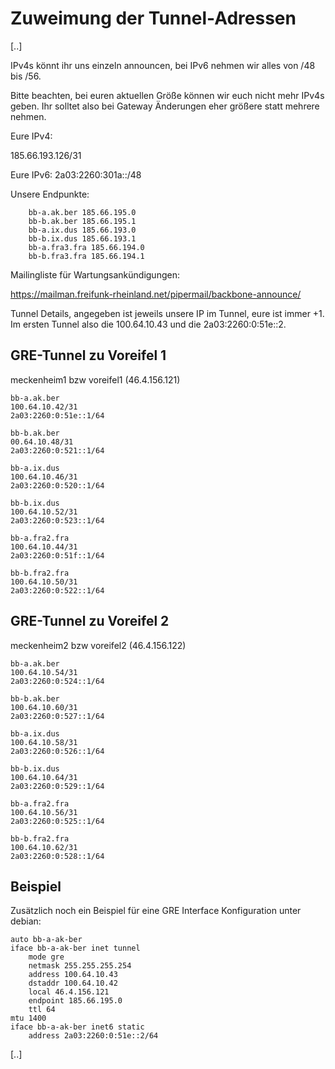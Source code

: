 # Zuweimung der Tunnel-Adressen

[..]

IPv4s könnt ihr uns einzeln announcen, bei IPv6 nehmen wir alles von /48 bis /56.

Bitte beachten, bei euren aktuellen Größe können wir euch nicht mehr IPv4s geben. Ihr solltet also bei Gateway Änderungen eher größere statt mehrere nehmen.

Eure IPv4:

185.66.193.126/31

Eure IPv6:
2a03:2260:301a::/48

Unsere Endpunkte:
```
    bb-a.ak.ber 185.66.195.0
    bb-b.ak.ber 185.66.195.1
    bb-a.ix.dus 185.66.193.0
    bb-b.ix.dus 185.66.193.1
    bb-a.fra3.fra 185.66.194.0
    bb-b.fra3.fra 185.66.194.1
```

Mailingliste für Wartungsankündigungen:

https://mailman.freifunk-rheinland.net/pipermail/backbone-announce/

Tunnel Details, angegeben ist jeweils unsere IP im Tunnel, eure ist immer +1. Im ersten Tunnel also die 100.64.10.43 und die 2a03:2260:0:51e::2.

## GRE-Tunnel zu Voreifel 1  

 meckenheim1 bzw voreifel1 (46.4.156.121)


    bb-a.ak.ber
    100.64.10.42/31
    2a03:2260:0:51e::1/64

    bb-b.ak.ber
    00.64.10.48/31
    2a03:2260:0:521::1/64

    bb-a.ix.dus
    100.64.10.46/31
    2a03:2260:0:520::1/64

    bb-b.ix.dus
    100.64.10.52/31
    2a03:2260:0:523::1/64

    bb-a.fra2.fra
    100.64.10.44/31
    2a03:2260:0:51f::1/64

    bb-b.fra2.fra
    100.64.10.50/31
    2a03:2260:0:522::1/64


## GRE-Tunnel zu Voreifel 2 

meckenheim2 bzw voreifel2 (46.4.156.122)


    bb-a.ak.ber
    100.64.10.54/31
    2a03:2260:0:524::1/64

    bb-b.ak.ber
    100.64.10.60/31
    2a03:2260:0:527::1/64

    bb-a.ix.dus
    100.64.10.58/31
    2a03:2260:0:526::1/64

    bb-b.ix.dus
    100.64.10.64/31
    2a03:2260:0:529::1/64

    bb-a.fra2.fra
    100.64.10.56/31
    2a03:2260:0:525::1/64
    
    bb-b.fra2.fra
    100.64.10.62/31
    2a03:2260:0:528::1/64



## Beispiel

Zusätzlich noch ein Beispiel für eine GRE Interface Konfiguration unter debian:


    auto bb-a-ak-ber
    iface bb-a-ak-ber inet tunnel
        mode gre
        netmask 255.255.255.254
        address 100.64.10.43
        dstaddr 100.64.10.42
        local 46.4.156.121
        endpoint 185.66.195.0
        ttl 64
    mtu 1400
    iface bb-a-ak-ber inet6 static
        address 2a03:2260:0:51e::2/64
        
[..]
